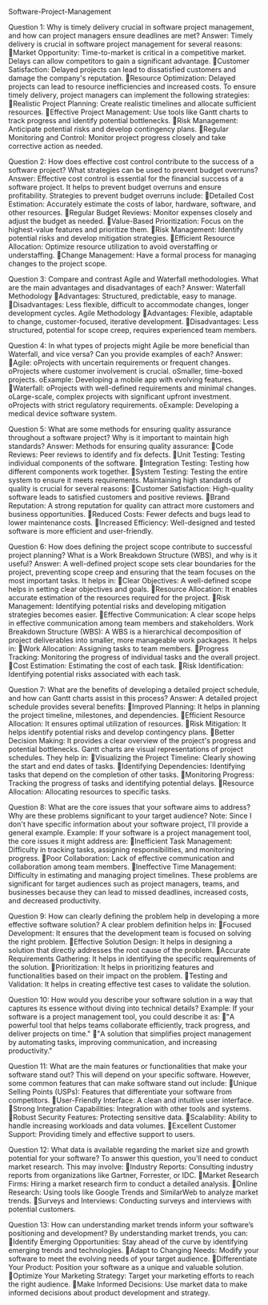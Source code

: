 Software-Project-Management

Question 1: Why is timely delivery crucial in software project management, and how can project managers ensure deadlines are met?
Answer:
Timely delivery is crucial in software project management for several reasons:
Market Opportunity: Time-to-market is critical in a competitive market. Delays can allow competitors to gain a significant advantage.
Customer Satisfaction: Delayed projects can lead to dissatisfied customers and damage the company's reputation.
Resource Optimization: Delayed projects can lead to resource inefficiencies and increased costs.
To ensure timely delivery, project managers can implement the following strategies:
Realistic Project Planning: Create realistic timelines and allocate sufficient resources.
Effective Project Management: Use tools like Gantt charts to track progress and identify potential bottlenecks.
Risk Management: Anticipate potential risks and develop contingency plans.
Regular Monitoring and Control: Monitor project progress closely and take corrective action as needed.

Question 2: How does effective cost control contribute to the success of a software project? What strategies can be used to prevent budget overruns?
Answer:
Effective cost control is essential for the financial success of a software project. It helps to prevent budget overruns and ensure profitability.
Strategies to prevent budget overruns include:
Detailed Cost Estimation: Accurately estimate the costs of labor, hardware, software, and other resources.
Regular Budget Reviews: Monitor expenses closely and adjust the budget as needed.
Value-Based Prioritization: Focus on the highest-value features and prioritize them.
Risk Management: Identify potential risks and develop mitigation strategies.
Efficient Resource Allocation: Optimize resource utilization to avoid overstaffing or understaffing.
Change Management: Have a formal process for managing changes to the project scope.

Question 3: Compare and contrast Agile and Waterfall methodologies. What are the main advantages and disadvantages of each?
Answer:
Waterfall Methodology
Advantages: Structured, predictable, easy to manage.
Disadvantages: Less flexible, difficult to accommodate changes, longer development cycles.
Agile Methodology
Advantages: Flexible, adaptable to change, customer-focused, iterative development.
Disadvantages: Less structured, potential for scope creep, requires experienced team members.

Question 4: In what types of projects might Agile be more beneficial than Waterfall, and vice versa? Can you provide examples of each?
Answer:
Agile: 
oProjects with uncertain requirements or frequent changes.
oProjects where customer involvement is crucial.
oSmaller, time-boxed projects.
oExample: Developing a mobile app with evolving features.
Waterfall: 
oProjects with well-defined requirements and minimal changes.
oLarge-scale, complex projects with significant upfront investment.
oProjects with strict regulatory requirements.
oExample: Developing a medical device software system.

Question 5: What are some methods for ensuring quality assurance throughout a software project? Why is it important to maintain high standards?
Answer:
Methods for ensuring quality assurance:
Code Reviews: Peer reviews to identify and fix defects.
Unit Testing: Testing individual components of the software.
Integration Testing: Testing how different components work together.
System Testing: Testing the entire system to ensure it meets requirements.
Maintaining high standards of quality is crucial for several reasons:
Customer Satisfaction: High-quality software leads to satisfied customers and positive reviews.
Brand Reputation: A strong reputation for quality can attract more customers and business opportunities.
Reduced Costs: Fewer defects and bugs lead to lower maintenance costs.
Increased Efficiency: Well-designed and tested software is more efficient and user-friendly.

Question 6: How does defining the project scope contribute to successful project planning? What is a Work Breakdown Structure (WBS), and why is it useful?
Answer:
A well-defined project scope sets clear boundaries for the project, preventing scope creep and ensuring that the team focuses on the most important tasks. It helps in:
Clear Objectives: A well-defined scope helps in setting clear objectives and goals.
Resource Allocation: It enables accurate estimation of the resources required for the project.
Risk Management: Identifying potential risks and developing mitigation strategies becomes easier.
Effective Communication: A clear scope helps in effective communication among team members and stakeholders.
Work Breakdown Structure (WBS):
A WBS is a hierarchical decomposition of project deliverables into smaller, more manageable work packages. It helps in:
Work Allocation: Assigning tasks to team members.
Progress Tracking: Monitoring the progress of individual tasks and the overall project.
Cost Estimation: Estimating the cost of each task.
Risk Identification: Identifying potential risks associated with each task.

Question 7: What are the benefits of developing a detailed project schedule, and how can Gantt charts assist in this process?
Answer:
A detailed project schedule provides several benefits:
Improved Planning: It helps in planning the project timeline, milestones, and dependencies.
Efficient Resource Allocation: It ensures optimal utilization of resources.
Risk Mitigation: It helps identify potential risks and develop contingency plans.
Better Decision Making: It provides a clear overview of the project's progress and potential bottlenecks.
Gantt charts are visual representations of project schedules. They help in:
Visualizing the Project Timeline: Clearly showing the start and end dates of tasks.
Identifying Dependencies: Identifying tasks that depend on the completion of other tasks.
Monitoring Progress: Tracking the progress of tasks and identifying potential delays.
Resource Allocation: Allocating resources to specific tasks.

Question 8: What are the core issues that your software aims to address? Why are these problems significant to your target audience?
Note: Since I don't have specific information about your software project, I'll provide a general example.
Example:
If your software is a project management tool, the core issues it might address are:
Inefficient Task Management: Difficulty in tracking tasks, assigning responsibilities, and monitoring progress.
Poor Collaboration: Lack of effective communication and collaboration among team members.
Ineffective Time Management: Difficulty in estimating and managing project timelines.
These problems are significant for target audiences such as project managers, teams, and businesses because they can lead to missed deadlines, increased costs, and decreased productivity.

Question 9: How can clearly defining the problem help in developing a more effective software solution?
A clear problem definition helps in:
Focused Development: It ensures that the development team is focused on solving the right problem.
Effective Solution Design: It helps in designing a solution that directly addresses the root cause of the problem.
Accurate Requirements Gathering: It helps in identifying the specific requirements of the solution.
Prioritization: It helps in prioritizing features and functionalities based on their impact on the problem.
Testing and Validation: It helps in creating effective test cases to validate the solution.

Question 10: How would you describe your software solution in a way that captures its essence without diving into technical details?
Example:
If your software is a project management tool, you could describe it as:
"A powerful tool that helps teams collaborate efficiently, track progress, and deliver projects on time."
"A solution that simplifies project management by automating tasks, improving communication, and increasing productivity."

Question 11: What are the main features or functionalities that make your software stand out?
This will depend on your specific software. However, some common features that can make software stand out include:
Unique Selling Points (USPs): Features that differentiate your software from competitors.
User-Friendly Interface: A clean and intuitive user interface.
Strong Integration Capabilities: Integration with other tools and systems.
Robust Security Features: Protecting sensitive data.
Scalability: Ability to handle increasing workloads and data volumes.
Excellent Customer Support: Providing timely and effective support to users.

Question 12: What data is available regarding the market size and growth potential for your software?
To answer this question, you'll need to conduct market research. This may involve:
Industry Reports: Consulting industry reports from organizations like Gartner, Forrester, or IDC.
Market Research Firms: Hiring a market research firm to conduct a detailed analysis.
Online Research: Using tools like Google Trends and SimilarWeb to analyze market trends.
Surveys and Interviews: Conducting surveys and interviews with potential customers.

Question 13: How can understanding market trends inform your software’s positioning and development?
By understanding market trends, you can:
Identify Emerging Opportunities: Stay ahead of the curve by identifying emerging trends and technologies.
Adapt to Changing Needs: Modify your software to meet the evolving needs of your target audience.
Differentiate Your Product: Position your software as a unique and valuable solution.
Optimize Your Marketing Strategy: Target your marketing efforts to reach the right audience.
Make Informed Decisions: Use market data to make informed decisions about product development and strategy.

